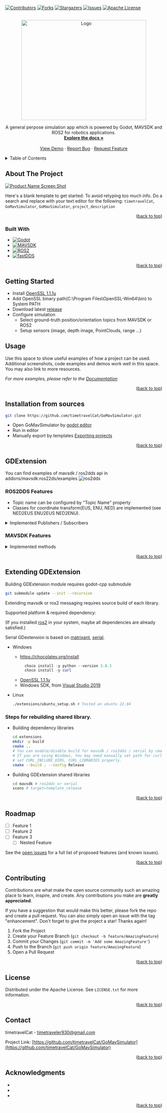 
<a name="readme-top"></a>

<!-- PROJECT SHIELDS -->
[![Contributors][contributors-shield]][contributors-url]
[![Forks][forks-shield]][forks-url]
[![Stargazers][stars-shield]][stars-url]
[![Issues][issues-shield]][issues-url]
[![Apache License][license-shield]][license-url]

<!-- PROJECT LOGO -->
<br />
<div align="center">
  <a href="https://github.com/timetravelCat/GoMavSimulator">
    <img src="extra/logo.png" alt="Logo" width="400" height="320">
  </a>

  <p align="center">
    A general perpose simulation app which is powered by Godot, MAVSDK and ROS2 for robotics applications.
    <br />
    <a href="https://github.com/timetravelCat/GoMavSimulator"><strong>Explore the docs »</strong></a>
    <br />
    <br />
    <a href="https://github.com/timetravelCat/GoMavSimulator">View Demo</a>
    ·
    <a href="https://github.com/timetravelCat/GoMavSimulator/issues">Report Bug</a>
    ·
    <a href="https://github.com/timetravelCat/GoMavSimulator/issues">Request Feature</a>
  </p>
</div>

<!-- TABLE OF CONTENTS -->
<details>
  <summary>Table of Contents</summary>
  <ol>
    <li>
      <a href="#about-the-project">About The Project</a>
      <ul>
        <li><a href="#built-with">Built With</a></li>
      </ul>
    </li>
    <li>
      <a href="#getting-started">Getting Started</a>
    </li>
    <li><a href="#usage">Usage</a></li>
    <li><a href="#installation-from-sources">Installation from sources</a></li>
    <li><a href="#gdextension">GDExtension</a></li>
      <ul>
        <li><a href="#extending-gdextension">Extending GDExtension</a></li>
      </ul>
    <li><a href="#roadmap">Roadmap</a></li>
    <li><a href="#contributing">Contributing</a></li>
    <li><a href="#license">License</a></li>
    <li><a href="#contact">Contact</a></li>
    <li><a href="#acknowledgments">Acknowledgments</a></li>
  </ol>
</details>

<!-- ABOUT THE PROJECT -->
## About The Project

[![Product Name Screen Shot][product-screenshot]](https://example.com)

Here's a blank template to get started: To avoid retyping too much info. Do a search and replace with your text editor for the following: `timetravelCat`, `GoMavSimulator`, `GoMavSimulator`, `project_description`

<p align="right">(<a href="#readme-top">back to top</a>)</p>



### Built With

* [![Godot][Godot.com]][Godot-url]
* [![MAVSDK][MAVSDK.com]][MAVSDK-url]
* [![ROS2][ros2.com]][ros2-url]
* [![fastDDS][fastdds.com]][fastdds-url]

<p align="right">(<a href="#readme-top">back to top</a>)</p>

<!-- GETTING STARTED -->
## Getting Started
- Install [OpenSSL 1.1.1u](https://slproweb.com/products/Win32OpenSSL.html) 
- Add OpenSSL binary path(C:\Program Files\OpenSSL-Win64\bin\) to System PATH
- Download latest [release](https://github.com/timetravelCat/GoMavSimulator/releases/)
- Configure simulation
  - Select ground-truth position/orientation topics from MAVSDK or ROS2
  - Setup sensors (image, depth image, PointClouds, range ...)

<!-- USAGE EXAMPLES -->
## Usage

Use this space to show useful examples of how a project can be used. Additional screenshots, code examples and demos work well in this space. You may also link to more resources.

_For more examples, please refer to the [Documentation](https://example.com)_

<p align="right">(<a href="#readme-top">back to top</a>)</p>


## Installation from sources

```bash
git clone https://github.com/timetravelCat/GoMavSimulator.git
```
- Open GoMavSimulator by [godot editor](https://godotengine.org/)
- Run in editor 
- Manually export by templates [Exporting projects](https://docs.godotengine.org/en/stable/tutorials/export/exporting_projects.html)

<p align="right">(<a href="#readme-top">back to top</a>)</p>


<!-- GDExtension  -->
## GDExtension
You can find examples of mavsdk / ros2dds api in addons/mavsdk:ros22ds/examples
![ros2dds](extra/ros2dds.png)
### ROS2DDS Features 
  - Topic name can be configured by "Topic Name" property
  - Classes for coordinate transform(EUS, ENU, NED) are implemented (see NED2EUS ENU2EUS NED2ENU).
<details>
  <summary>Implemented Publishers / Subscribers</summary>
  <ol>
    <li><a href="https://docs.ros2.org/foxy/api/geometry_msgs/msg/PointStamped.html">PointStamped(Pub/Sub)</a></li>
    <li><a href="https://docs.ros2.org/foxy/api/geometry_msgs/msg/PoseStamped.html">PoseStamped(Pub/Sub)</a></li>
    <li><a href="https://docs.ros2.org/foxy/api/sensor_msgs/msg/PointCloud2.html">PointCloud(Pub/Sub)</a></li>
    <li><a href="https://docs.ros2.org/foxy/api/nav_msgs/msg/Path.html">Path(Pub/Sub)</a></li>
    <li><a href="https://docs.ros2.org/foxy/api/visualization_msgs/msg/Marker.html">Marker(Pub/Sub)</a></li>
    <li><a href="https://docs.ros2.org/foxy/api/sensor_msgs/msg/Range.html">Range(Pub)</a></li>
    <li><a href="https://docs.ros2.org/foxy/api/sensor_msgs/msg/Image.html">Image(Pub)</a></li>
    <li><a href="https://docs.ros2.org/foxy/api/sensor_msgs/msg/CompressedImage.html">CompressedImage(Pub)</a></li>
    <li><a href="https://docs.ros2.org/foxy/api/sensor_msgs/msg/CameraInfo.html">CameraInfo(Pub)</a></li>
  </ol>
</details>

### MAVSDK Features
<details>
  <summary>Implemented methods</summary>
  <ol>
    <li><a href="https://mavsdk.mavlink.io/main/en/cpp/api_reference/classmavsdk_1_1_mavsdk.html">mavsdk</a></li>
    <li><a href="https://mavsdk.mavlink.io/main/en/cpp/api_reference/classmavsdk_1_1_system.html">system</a></li>
    <li><a href="https://mavsdk.mavlink.io/main/en/cpp/api_reference/classmavsdk_1_1_shell.html">shell</a></li>
    <li><a href="https://mavsdk.mavlink.io/main/en/cpp/api_reference/classmavsdk_1_1_param.html">param</a></li>
    <li><a href="https://mavsdk.mavlink.io/main/en/cpp/api_reference/classmavsdk_1_1_mavlink_passthrough.html">mavlink_passthrouth</a></li>
    <li><a href="https://mavsdk.mavlink.io/main/en/cpp/api_reference/classmavsdk_1_1_manual_control.html">manual_control</a></li>
    <li><a href="https://mavsdk.mavlink.io/main/en/cpp/api_reference/classmavsdk_1_1_action.html">action</a></li>
  </ol>
</details>


<p align="right">(<a href="#readme-top">back to top</a>)</p>

## Extending GDExtension
Building GDExtension module requires godot-cpp submodule
```bash
git submodule update --init --recursive
```
Extending mavsdk or ros2 messaging requires source build of each library.

Supported platform & required dependency: 

(If you installed [ros2](https://docs.ros.org/en/iron/Installation/Windows-Install-Binary.html) in your system, maybe all dependencies are already satisfied.)

Serial GDextension is based on [matrixant](https://github.com/matrixant/serial_port), [serial](https://github.com/wjwwood/serial).

- Windows
  - https://chocolatey.org/install
    ```powershell
      choco install -y python --version 3.8.3
      choco install -y curl
    ```
  - [OpenSSL 1.1.1u](https://slproweb.com/products/Win32OpenSSL.html) 
  - Windows SDK, from [Visual Studio 2019](https://visualstudio.microsoft.com/thank-you-downloading-visual-studio/?sku=Community&rel=16&src=myvs&utm_medium=microsoft&utm_source=my.visualstudio.com&utm_campaign=download&utm_content=vs+community+2019) 
  
- Linux
  ```sh
  ./extensions/ubuntu_setup.sh # Tested on ubuntu 22.04
  ```

### Steps for rebuilding shared library.
- Building dependency libraries
  ```bash
  cd extensions
  mkdir -p build 
  cmake ..
  # You can enable/disable build for mavsdk / ros2dds / serial by cmake option ROS2_DDS, MAVSDK, SERIAL
  # If you are using Windows, You may need manually set path for curl.
  # set CURL_INCLUDE_DIRS, CURL_LIBRARIES properly.
  cmake --build . --config Release
  ```
- Building GDExtension shared libraries
  ```bash
  cd mavsdk # ros2dds or serial
  scons # target=template_release
  ```

<p align="right">(<a href="#readme-top">back to top</a>)</p>

<!-- ROADMAP -->
## Roadmap

- [ ] Feature 1
- [ ] Feature 2
- [ ] Feature 3
    - [ ] Nested Feature

See the [open issues](https://github.com/timetravelCat/GoMavSimulator/issues) for a full list of proposed features (and known issues).

<p align="right">(<a href="#readme-top">back to top</a>)</p>



<!-- CONTRIBUTING -->
## Contributing

Contributions are what make the open source community such an amazing place to learn, inspire, and create. Any contributions you make are **greatly appreciated**.

If you have a suggestion that would make this better, please fork the repo and create a pull request. You can also simply open an issue with the tag "enhancement".
Don't forget to give the project a star! Thanks again!

1. Fork the Project
2. Create your Feature Branch (`git checkout -b feature/AmazingFeature`)
3. Commit your Changes (`git commit -m 'Add some AmazingFeature'`)
4. Push to the Branch (`git push origin feature/AmazingFeature`)
5. Open a Pull Request

<p align="right">(<a href="#readme-top">back to top</a>)</p>



<!-- LICENSE -->
## License

Distributed under the Apache License. See `LICENSE.txt` for more information.

<p align="right">(<a href="#readme-top">back to top</a>)</p>



<!-- CONTACT -->
## Contact

timetravelCat - timetraveler930@gmail.com

Project Link: [https://github.com/timetravelCat/GoMavSimulator](https://github.com/timetravelCat/GoMavSimulator)

<p align="right">(<a href="#readme-top">back to top</a>)</p>



<!-- ACKNOWLEDGMENTS -->
## Acknowledgments

* []()
* []()
* []()

<p align="right">(<a href="#readme-top">back to top</a>)</p>



<!-- MARKDOWN LINKS & IMAGES -->
<!-- https://www.markdownguide.org/basic-syntax/#reference-style-links -->
[contributors-shield]: https://img.shields.io/github/contributors/timetravelCat/GoMavSimulator.svg?style=for-the-badge
[contributors-url]: https://github.com/timetravelCat/GoMavSimulator/graphs/contributors
[forks-shield]: https://img.shields.io/github/forks/timetravelCat/GoMavSimulator.svg?style=for-the-badge
[forks-url]: https://github.com/timetravelCat/GoMavSimulator/network/members
[stars-shield]: https://img.shields.io/github/stars/timetravelCat/GoMavSimulator.svg?style=for-the-badge
[stars-url]: https://github.com/timetravelCat/GoMavSimulator/stargazers
[issues-shield]: https://img.shields.io/github/issues/timetravelCat/GoMavSimulator.svg?style=for-the-badge
[issues-url]: https://github.com/timetravelCat/GoMavSimulator/issues
[license-shield]: https://img.shields.io/github/license/timetravelCat/GoMavSimulator.svg?style=for-the-badge
[license-url]: https://github.com/timetravelCat/GoMavSimulator/blob/main/LICENSE.txt
[product-screenshot]: images/screenshot.png

[Godot.com]: extra/logo_godot.png
[Godot-url]: https://godotengine.org
[MAVSDK.com]: extra/logo_mavsdk.png
[MAVSDK-url]: https://mavsdk.mavlink.io/main/en
[ros2.com]: extra/logo_ros2.png
[ros2-url]: https://docs.ros.org
[fastdds.com]: extra/logo_fastdds.png
[fastdds-url]: https://www.eprosima.com

